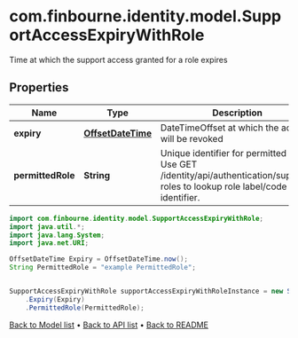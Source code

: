 # com.finbourne.identity.model.SupportAccessExpiryWithRole
Time at which the support access granted for a role expires

## Properties

Name | Type | Description | Notes
------------ | ------------- | ------------- | -------------
**expiry** | [**OffsetDateTime**](OffsetDateTime.md) | DateTimeOffset at which the access will be revoked | [default to OffsetDateTime]
**permittedRole** | **String** | Unique identifier for permitted role.   Use GET /identity/api/authentication/support-roles to lookup role label/code from identifier. | [default to String]

```java
import com.finbourne.identity.model.SupportAccessExpiryWithRole;
import java.util.*;
import java.lang.System;
import java.net.URI;

OffsetDateTime Expiry = OffsetDateTime.now();
String PermittedRole = "example PermittedRole";


SupportAccessExpiryWithRole supportAccessExpiryWithRoleInstance = new SupportAccessExpiryWithRole()
    .Expiry(Expiry)
    .PermittedRole(PermittedRole);
```


[Back to Model list](../README.md#documentation-for-models) &#8226; [Back to API list](../README.md#documentation-for-api-endpoints) &#8226; [Back to README](../README.md)
